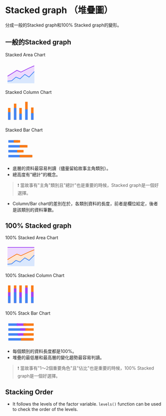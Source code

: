# Stacked graph （堆疊圖）

分成一般的Stacked graph和100% Stacked graph的變形。

## 一般的Stacked graph

Stacked Area Chart

<svg width="20%" height="100%" viewBox="0 0 48 36" xmlns="http://www.w3.org/2000/svg" fit="" preserveAspectRatio="xMidYMid meet" focusable="false">
    <g fill="none">
        <path stroke="#eddafd" fill="#eddafd" d="M4 21.986l13.75-8.753L24 15.977l11.793-5.828L44 6.5v23.26H4z"></path>
        <path stroke="#d9e7fd" fill="#d9e7fd" stroke-linecap="square" d="M4 29.694l5.816-.555 6.57-5.577 6.251 2.617 7.306-6.77 6.461 4.153L44 15.5v16.93H4z"></path>
        <path stroke="#4285f4" stroke-linecap="square" d="M4 29.694l5.816-.555 6.57-5.577 6.251 2.617 7.306-6.77 6.461 4.153L44 15.5"></path>
        <path stroke="#a142f4" stroke-linecap="square" d="M4 21.906l13.807-8.688L24 15.898l11.793-5.828L43.89 6.5"></path>
    </g>
</svg> 

Stacked Column Chart 

<svg width="20%" height="100%" viewBox="0 0 48 36" xmlns="http://www.w3.org/2000/svg" fit="" preserveAspectRatio="xMidYMid meet" focusable="false">
    <g fill="none">
        <path fill="#fa7b17" d="M4.25 13.414H8v18.103H4.25zm9-6.517H17v24.62h-3.75zm8.25 6.517h3.75v18.103H21.5zM30.5 4h3.75v27.517H30.5zm9 8.69h3.75v18.827H39.5z"></path>
        <path fill="#4285f4" d="M4.25 19.931H8v11.586H4.25zm9-6.517H17v18.103h-3.75zm8.25 8.689h3.75v9.414H21.5zm9-6.517h3.75v15.931H30.5zm9 5.794h3.75v10.137H39.5z"></path>
    </g>
</svg>

Stacked Bar Chart 

<svg width="20%" height="100%" viewBox="0 0 48 36" xmlns="http://www.w3.org/2000/svg" fit="" preserveAspectRatio="xMidYMid meet" focusable="false">
    <g fill="none">
        <path d="M19.75 5v3.75h-15V5zm12 7.5v3.75h-27V12.5zm-9 7.5v3.75h-18V20zm18 7.5v3.75h-36V27.5z" fill="#4285f4"></path>
        <path fill="#fa7b17" d="M34 12.5v3.75H22V12.5zM22.75 5v3.75H13V5zM28 20v3.75h-9.75V20zm13.5 7.5v3.75H22V27.5z"></path>
    </g>
</svg>

  * 底層的資料最容易判讀（儘量留給故事主角類別）。
  * 總高度有"總計"的概念。

> :exclamation: 當故事有"主角"類別且"總計"也是重要的時候，Stacked graph是一個好選擇。

  * Column/Bar chart的差別在於，各類別資料的長度，前者是欄位給定，後者是該類別的資料筆數。

## 100% Stacked graph

100% Stacked Area Chart

<svg width="20%" height="100%" viewBox="0 0 48 36" xmlns="http://www.w3.org/2000/svg" fit="" preserveAspectRatio="xMidYMid meet" focusable="false">
    <g fill="none">
        <path stroke="#eddafd" fill="#eddafd" d="M3.955 4.64h40.09v22.5H3.955z"></path>
        <path stroke="#eddafd" fill="#fee5d1" d="M3.955 22.674l13.78-8.205L24 17.04l11.82-5.463 8.225-3.422v21.807H3.955z"></path>
        <path stroke="#d9e7fd" fill="#d9e7fd" stroke-linecap="square" d="M3.955 29.9l5.829-.52 6.585-5.228 6.265 2.454 7.322-6.348 6.476 3.894 7.613-7.558v15.872H3.955z"></path>
        <path stroke="#4285f4" stroke-linecap="square" d="M3.955 29.9l5.829-.52 6.585-5.228 6.265 2.454 7.322-6.348 6.476 3.894 7.613-7.558"></path>
        <path stroke="#fa7b17" stroke-linecap="square" d="M3.955 22.6l13.837-8.146L24 16.967l11.82-5.464 8.115-3.347"></path>
        <path d="M3.597 4.29h40.806" stroke="#a142f4"></path>
    </g>
</svg>

100% Stacked Column Chart

<svg width="20%" height="100%" viewBox="0 0 48 36" xmlns="http://www.w3.org/2000/svg" fit="" preserveAspectRatio="xMidYMid meet" focusable="false">
    <g fill="none">
        <path fill="#fa7b17" d="M4.25 4.656H8v26.907H4.25zm9 0H17v26.907h-3.75zm8.25 0h3.75v26.907H21.5zm9 0h3.75v26.907H30.5zm9 0h3.75v26.907H39.5z"></path>
        <path fill="#a142f4" d="M4.25 15.156H8v16.407H4.25zm9-5.906H17v22.313h-3.75zm8.25 5.906h3.75v16.407H21.5zm9-7.218h3.75v23.625H30.5zm9 6.562h3.75v17.063H39.5z"></path>
        <path fill="#4285f4" d="M4.25 21.063H8v10.5H4.25zm9-5.907H17v16.407h-3.75zm8.25 7.875h3.75v8.532H21.5zm9-5.906h3.75v14.438H30.5zm9 5.25h3.75v9.188H39.5z"></path>
    </g>
</svg>

100% Stack Bar Chart

<svg width="20%" height="100%" viewBox="0 0 48 36" xmlns="http://www.w3.org/2000/svg" fit="" preserveAspectRatio="xMidYMid meet" focusable="false">
    <g fill="none">
        <path fill="#4285f4" d="M19.75 5v3.75h-15V5zm12 7.5v3.75h-27V12.5zm-9 7.5v3.75h-18V20zm18 7.5v3.75h-36V27.5z"></path>
        <path fill="#a142f4" d="M35 12.5v3.75H23V12.5zM32 5v3.75H17.75V5zm0 15v3.75H19.25V20z"></path>
        <path fill="#fa7b17" d="M43.5 12.5v3.75H30.75V12.5zm0-7.5v3.75H27.75V5zm0 22.5v3.75H24V27.5zm0-7.5v3.75H27.75V20z"></path>
    </g>
</svg>

  * 每個類別的資料長度都是100%。  
  * 堆疊的最低層和最高層的變化趨勢最容易判讀。  
  
> :exclamation: 當故事有"1～2個重要角色"且"佔比"也是重要的時候，100% Stacked graph是一個好選擇。

## Stacking Order

  * It follows the levels of the factor variable. `levels()` function can be used to check the order of the levels.
  